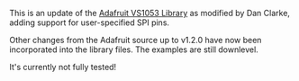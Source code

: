 This is an update of the [Adafruit VS1053 Library](https://github.com/danclarke/Adafruit_VS1053_Library) as modified by Dan Clarke, adding support for user-specified SPI pins.

Other changes from the Adafruit source up to v1.2.0 have now been incorporated into the library files. The examples are still downlevel.

It's currently not fully tested!
